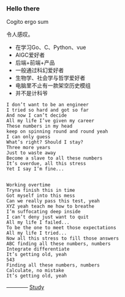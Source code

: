 ### Hello there

Cogito ergo sum

令人感叹。

- 在学习Go、C、Python、vue
- AIGC爱好者
- 后端+前端+产品
- 一般通过科幻爱好者
- 生物学、社会学与哲学爱好者
- 电脑里不止有一款架空历史模组
- 并不是计科爷
```
I don’t want to be an engineer
I tried so hard and got so far
And now I can’t decide
All my life I’ve given my career
These numbers in my head
keep on spinning round and round yeah
I can only guess
What’s right? Should I stay?
Three more years
Just to waste away
Become a slave to all these numbers
It’s overdue, all this stress
Yet I say I’m fine...


Working overtime
Tryna finish this in time
Got myself into this mess
Can we really pass this test, yeah
XYZ yeah teach me how to breathe
I’m suffocating deep inside
I can’t deny just want to quit
All my life I failed...
To be the one to meet those expectations
All my life I tried...
Now all this stress to fill those answers
ABC finding all these numbers, numbers
Integrate differentiate
It’s getting old, yeah
543
Finding all these numbers, numbers
Calculate, no mistake
It’s getting old, yeah
```
———— [Study](https://www.youtube.com/watch?v=zMlH7RH6psw)
